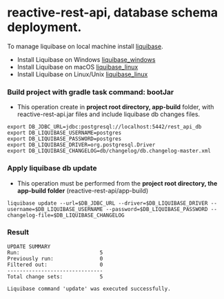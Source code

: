 # reactive-rest-api, database schema deployment.

To manage liquibase on local machine install [liquibase](https://www.liquibase.org/).

* Install Liquibase on Windows [liquibase_windows](https://docs.liquibase.com/start/install/liquibase-windows.html)
* Install Liquibase on macOS [liquibase_linux](https://docs.liquibase.com/start/install/liquibase-macos.html)
* Install Liquibase on Linux/Unix [liquibase_linux](https://docs.liquibase.com/start/install/liquibase-linux.html)

### Build project with gradle task command: bootJar
* This operation create in **project root directory, app-build** folder, with reactive-rest-api.jar files and include liquibase db changes files.

```shell script
export DB_JDBC_URL=jdbc:postgresql://localhost:5442/rest_api_db
export DB_LIQUIBASE_USERNAME=postgres
export DB_LIQUIBASE_PASSWORD=postgres
export DB_LIQUIBASE_DRIVER=org.postgresql.Driver
export DB_LIQUIBASE_CHANGELOG=db/changelog/db.changelog-master.xml
```

### Apply liquibase db update
* This operation must be performed from the **project root directory, the app-build folder** (reactive-rest-api/app-build)

```shell script
liquibase update --url=$DB_JDBC_URL --driver=$DB_LIQUIBASE_DRIVER --username=$DB_LIQUIBASE_USERNAME --password=$DB_LIQUIBASE_PASSWORD --changelog-file=$DB_LIQUIBASE_CHANGELOG
```

### Result
```
UPDATE SUMMARY
Run:                          5
Previously run:               0
Filtered out:                 0
-------------------------------
Total change sets:            5

Liquibase command 'update' was executed successfully.
```
